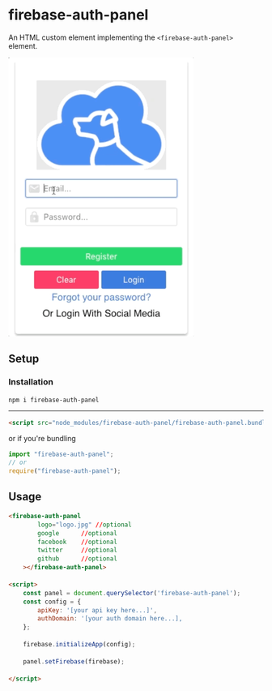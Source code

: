 # firebase-auth-panel
An HTML custom element implementing the `<firebase-auth-panel>` element.

![fun-input in action](https://github.com/Kiricon/firebase-auth-panel/raw/master/screencapture.gif)

## Setup

### Installation
```
npm i firebase-auth-panel
```

---

```Html
<script src="node_modules/firebase-auth-panel/firebase-auth-panel.bundle.js"></script>
```
or if you're bundling
```Javascript
import "firebase-auth-panel";
// or
require("firebase-auth-panel");
```


## Usage
```HTML
<firebase-auth-panel
        logo="logo.jpg" //optional
        google      //optional
        facebook    //optional
        twitter     //optional
        github      //optional
    ></firebase-auth-panel>

<script>
    const panel = document.querySelector('firebase-auth-panel');
    const config = {
        apiKey: '[your api key here...]',
        authDomain: '[your auth domain here...],
    };

    firebase.initializeApp(config);

    panel.setFirebase(firebase);

</script>
```
